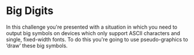 # Big Digits

 In this challenge you're presented with a situation in which you need to output big symbols on devices which only support ASCII characters and single, fixed-width fonts. To do this you're going to use pseudo-graphics to ‘draw’ these big symbols.
 
